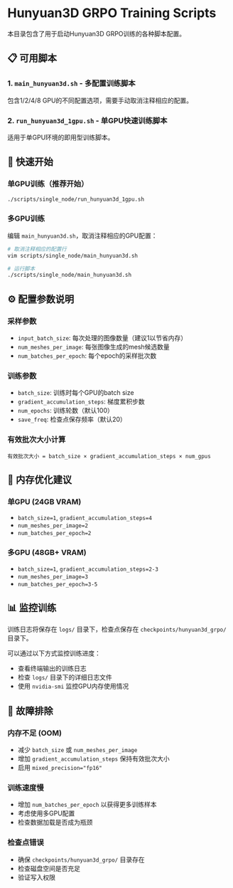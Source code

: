 # Hunyuan3D GRPO Training Scripts

本目录包含了用于启动Hunyuan3D GRPO训练的各种脚本配置。

## 📋 可用脚本

### 1. `main_hunyuan3d.sh` - 多配置训练脚本
包含1/2/4/8 GPU的不同配置选项，需要手动取消注释相应的配置。

### 2. `run_hunyuan3d_1gpu.sh` - 单GPU快速训练脚本
适用于单GPU环境的即用型训练脚本。

## 🚀 快速开始

### 单GPU训练（推荐开始）
```bash
./scripts/single_node/run_hunyuan3d_1gpu.sh
```

### 多GPU训练
编辑 `main_hunyuan3d.sh`，取消注释相应的GPU配置：
```bash
# 取消注释相应的配置行
vim scripts/single_node/main_hunyuan3d.sh

# 运行脚本
./scripts/single_node/main_hunyuan3d.sh
```

## ⚙️ 配置参数说明

### 采样参数
- `input_batch_size`: 每次处理的图像数量（建议1以节省内存）
- `num_meshes_per_image`: 每张图像生成的mesh候选数量
- `num_batches_per_epoch`: 每个epoch的采样批次数

### 训练参数
- `batch_size`: 训练时每个GPU的batch size
- `gradient_accumulation_steps`: 梯度累积步数
- `num_epochs`: 训练轮数（默认100）
- `save_freq`: 检查点保存频率（默认20）

### 有效批次大小计算
```
有效批次大小 = batch_size × gradient_accumulation_steps × num_gpus
```

## 💾 内存优化建议

### 单GPU (24GB VRAM)
- `batch_size=1`, `gradient_accumulation_steps=4`
- `num_meshes_per_image=2`
- `num_batches_per_epoch=2`

### 多GPU (48GB+ VRAM)
- `batch_size=1`, `gradient_accumulation_steps=2-3`
- `num_meshes_per_image=3`
- `num_batches_per_epoch=3-5`

## 📊 监控训练

训练日志将保存在 `logs/` 目录下，检查点保存在 `checkpoints/hunyuan3d_grpo/` 目录下。

可以通过以下方式监控训练进度：
- 查看终端输出的训练日志
- 检查 `logs/` 目录下的详细日志文件
- 使用 `nvidia-smi` 监控GPU内存使用情况

## 🔧 故障排除

### 内存不足 (OOM)
- 减少 `batch_size` 或 `num_meshes_per_image`
- 增加 `gradient_accumulation_steps` 保持有效批次大小
- 启用 `mixed_precision="fp16"`

### 训练速度慢
- 增加 `num_batches_per_epoch` 以获得更多训练样本
- 考虑使用多GPU配置
- 检查数据加载是否成为瓶颈

### 检查点错误
- 确保 `checkpoints/hunyuan3d_grpo/` 目录存在
- 检查磁盘空间是否充足
- 验证写入权限 